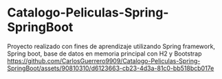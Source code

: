# Catalogo-Peliculas-Spring-SpringBoot
Proyecto realizado con fines de aprendizaje utilizando Spring framework, Spring boot, base de datos en memoria principal con H2 y Bootstrap
https://github.com/CarlosGuerrero9909/Catalogo-Peliculas-Spring-SpringBoot/assets/90810310/d6123663-cb23-4d3a-81c0-bb518bcb017e
